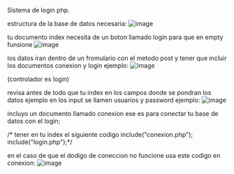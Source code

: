 Sistema de login php.


estructura de la base de datos necesaria:
![image](https://github.com/user-attachments/assets/2ef399a0-3674-4add-9151-239e651291e6) 

tu documento index necesita de un boton llamado login para que en empty funsione 
![image](https://github.com/user-attachments/assets/1385f7ff-9b41-4dc5-aed2-56721e09ecb0)

los datos iran dentro de un fromulario con el metodo post y tener que incluir los documentos conexion y login ejemplo:
![image](https://github.com/user-attachments/assets/10e61ce6-a67f-413c-8ee2-1f0362225657)

(controlador es login)


revisa antes de todo que tu index en los campos donde se pondran los datos ejemplo en los input se llamen usuarios y password ejemplo:
![image](https://github.com/user-attachments/assets/fbb94a66-76ab-40a8-b176-09309f85a471)


incluyo un documento llamado conexion ese es para conectar tu base de datos con el login;

/* tener en tu index el siguiente codigo 
include("conexion.php");
include("login.php");*/


en el caso de que el dodigo de coneccion no funcione usa este codigo en conexion:
![image](https://github.com/user-attachments/assets/4d93e41d-e4ce-4e01-8762-c7d4d182ea0c)

